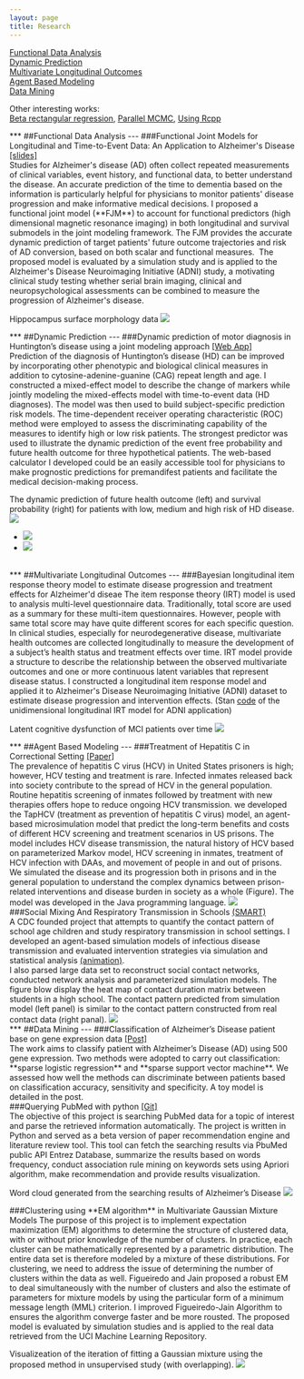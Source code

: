 ```yaml
---
layout: page
title: Research
---
```


[Functional Data Analysis](#FDA)<br>
[Dynamic Prediction](#DP)<br>
[Multivariate Longitudinal Outcomes](#MLT)<br>
[Agent Based Modeling](#ABM)<br>
[Data Mining](#DM)<br>

Other interesting works: <br>
<a href="{{ site.url }}/2016/04/Beta-Regression/" target="_blank">Beta rectangular regression</a>, 
<a href="https://" target="_blank">Parallel MCMC</a>, 
<a href="https://github.com/kan-li/Rcpp-arms.git" target="_blank">Using Rcpp</a>

<span id="FDA">
***
##Functional Data Analysis
---
</span>

<span id="FJM">
###Functional Joint Models for Longitudinal and Time-to-Event Data: An Application to Alzheimer's Disease <a href="files/2016JSM.pdf" target="_blank">[slides]</a> <br>
Studies for Alzheimer's disease (AD) often collect repeated measurements of clinical variables, event history, and functional data, to better understand the disease. An accurate prediction of the time to dementia based on the information is particularly helpful for physicians to monitor patients' disease progression and make informative medical decisions. I proposed a functional joint model (**FJM**) to account for functional predictors (high dimensional magnetic resonance imaging) in both longitudinal and survival submodels in the joint modeling framework. The FJM provides the accurate dynamic prediction of target patients' future outcome trajectories and risk of AD conversion, based on both scalar and functional measures.  The proposed model is evaluated by a simulation study and is applied to the Alzheimer's Disease Neuroimaging Initiative (ADNI) study, a motivating clinical study testing whether serial brain imaging, clinical and neuropsychological assessments can be combined to measure the progression of Alzheimer's disease.

Hippocampus surface morphology data
<img src="files/Hippo_HRD.png" id="mainImg0" class="mainImgStyle">
</span>
<br>


<span id="DP">
***
##Dynamic Prediction
---
</span>

<span id="PREDICT_HD">
###Dynamic prediction of motor diagnosis in Huntington’s disease using a joint modeling approach <a href="https://kanli.shinyapps.io/HD_prediction/" target="_blank">[Web App]</a> <br>
Prediction of the diagnosis of Huntington’s disease (HD) can be improved by incorporating other phenotypic and biological clinical measures in addition to cytosine-adenine-guanine (CAG) repeat length and age. I constructed a mixed-effect model to describe the change of markers while jointly modeling the mixed-effects model with time-to-event data (HD diagnoses). The model was then used to build subject-specific prediction risk models. The time-dependent receiver operating characteristic (ROC) method were employed to assess the discriminating capability of the measures to identify high or low risk patients. The strongest predictor was used to illustrate the dynamic prediction of the event free probability and future health outcome for three hypothetical patients. The web-based calculator I developed could be an easily accessible tool for physicians to make prognostic predictions for premandifest patients and facilitate the medical decision-making process.

The dynamic prediction of future health outcome (left) and survival probability (right) for patients with low, medium and high risk of HD disease.
<img src="files/PREDIC_HD_fig2.png" id="mainImg1" class="mainImgStyle">
<div id="div1" onclick="changeImg(event,'mainImg1')" class="imgStyle">
	<ul class="imgStyle"> 
	   	<li class="imgStyle"><img src="files/PREDIC_HD_fig2.png"/></li>
	    <li class="imgStyle"><img src="files/PREDIC_HD_fig3.png"/></li>
	</ul>
</div>
</span>
<br>


<span id="MLT">
***
##Multivariate Longitudinal Outcomes
---
</span>

<span id="IRT">
###Bayesian longitudinal item response theory model to estimate disease progression and treatment effects for Alzheimer'd diseae 
The item response theory (IRT) model is used to analysis multi-level questionnaire data. Traditionally, total score are used as a summary for these multi-item questionnaires. However, people with same total score may have quite different scores for each specific question. In clinical studies, especially for neurodegenerative disease, multivariate health outcomes are collected longitudinally to measure the development of a subject’s health status and treatment effects over time. IRT model provide a structure to describe the relationship between the observed multivariate outcomes and one or more continuous latent variables that represent disease status. I constructed a longitudinal item response model and applied it to Alzheimer's Disease Neuroimaging Initiative (ADNI) dataset to estimate disease progression and intervention effects. (Stan <a href="files/LIRT_ADNI.stan" target="_blank">code</a> of the unidimensional longitudinal IRT model for ADNI application)

Latent cognitive dysfunction of MCI patients over time
<img src="files/Traject_MCI.png" id="mainImg2" class="mainImgStyle">
</span>
<br>


<span id="ABM">
***
##Agent Based Modeling
---
</span>

<span id="HepC">
###Treatment of Hepatitis C in Correctional Setting <a href="https://www.ncbi.nlm.nih.gov/pmc/articles/PMC4854298/" target="_blank">[Paper]</a><br>
The prevalence of hepatitis C virus (HCV) in United States prisoners is high; however, HCV testing and treatment is rare. Infected inmates released back into society contribute to the spread of HCV in the general population. Routine hepatitis screening of inmates followed by treatment with new therapies offers hope to reduce ongoing HCV transmission. we developed the TapHCV (treatment as prevention of hepatitis C virus) model, an agent-based microsimulation model that predict the long-term benefits and costs of different HCV screening and treatment scenarios in US prisons. The model includes HCV disease transmission, the natural history of HCV based on parameterized Markov model, HCV screening in inmates, treatment of HCV infection with DAAs, and movement of people in and out of prisons. We simulated the disease and its progression both in prisons and in the general population to understand the complex dynamics between prison-related interventions and disease burden in society as a whole (Figure). The model was developed in the Java programming language.

<img src="files/HCV.png" id="mainImg3" class="mainImgStyle">
</span>
<br>

<span id="SMART">
###Social Mixing And Respiratory Transmission in Schools <a href="https://http://smart.pitt.edu/" target="_blank">(SMART)</a><br>
A CDC founded project that attempts to quantify the contact pattern of school age children and study respiratory transmission in school settings. I developed an agent-based simulation models of infectious disease transmission and evaluated intervention strategies via simulation and statistical analysis <a href="http://www.smart.pitt.edu/archive/simudemo/bhhs.swf.html" target="_blank">(animation)</a>.<br>
I also parsed large data set to reconstruct social contact networks, conducted network analysis and parameterized simulation models. The figure blow display the heat map of contact duration matrix between students in a high school. The contact pattern predicted from  simulation model (left panel) is similar to the contact pattern constructed from real contact data (right panal).

<img src="files/SMART.png" id="mainImg4" class="mainImgStyle">
</span>
<br>

<span id="DM">
***
##Data Mining
---
</span>

<span id="sparseSVM">
###Classification of Alzheimer’s Disease patient base on gene expression data <a href="https://" target="_blank">[Post]</a><br>
The work aims to classify patient with Alzheimer’s Disease (AD) using 500 gene expression. Two methods were adopted to carry out classification: **sparse logistic regression** and **sparse support vector machine**. We assessed how well the methods can discriminate between patients based on classification accuracy, sensitivity and specificity. A toy model is detailed in the post.
</span>
<br>

<span id="PubMed">
###Querying PubMed with python <a href="https://github.com/kan-li/SearchPubMed.git" target="_blank">[Git]</a><br>
The objective of this project is searching PubMed data for a topic of interest and parse the retrieved information automatically.  The project is written in Python and served as a beta version of paper recommendation engine and literature review tool. This tool can fetch the searching results via PbuMed public API Entrez Database, summarize the results based on words frequency, conduct association rule mining on keywords sets using Apriori algorithm, make recommendation and provide results visualization. 

Word cloud generated from the searching results of Alzheimer’s Disease
<img src="files/wordcloud_AD.png" id="mainImg5" class="mainImgStyle">
</span>
<br>


<span id="EMcluster">
###Clustering using **EM algorithm** in Multivariate Gaussian Mixture Models 
The purpose of this project is to implement expectation maximization (EM) algorithms to determine the structure of clustered data, with or without prior knowledge of the number of clusters. In practice, each cluster can be mathematically represented by a parametric distribution. The entire data set is therefore modeled by a mixture of these distributions.
For clustering, we need to address the issue of determining the number of clusters within the data as well.  Figueiredo and Jain proposed a robust EM to deal simultaneously with the number of clusters and also the estimate of parameters for mixture models by using the particular form of a minimum message length (MML) criterion. I improved Figueiredo-Jain Algorithm to ensures the algorithm converge faster and be more rousted. The proposed model is evaluated by simulation studies and is applied to the real data retrieved from the UCI Machine Learning Repository. 

Visualizeation of the iteration of fitting a Gaussian mixture using the proposed method in unsupervised study (with overlapping). 
<img src="files/EMcluster.png" id="mainImg5" class="mainImgStyle">
</span>
<br>



<script type="text/javascript">
	function changeImg(event, mainimg)
	{
		event = event || window.event;
		var targetElement = event.target || event.srcElement;
		document.getElementById(mainimg).src = targetElement.getAttribute("src");
	}
</script>